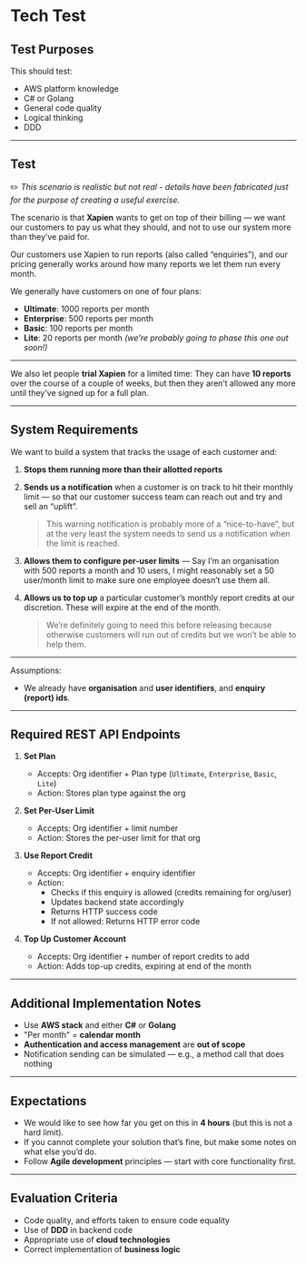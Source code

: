 # Tech Test

## Test Purposes

This should test:

- AWS platform knowledge
- C# or Golang
- General code quality
- Logical thinking
- DDD

---

## Test

✏️ *This scenario is realistic but not real - details have been fabricated just for the purpose of creating a useful exercise.*

The scenario is that **Xapien** wants to get on top of their billing — we want our customers to pay us what they should, and not to use our system more than they’ve paid for.

Our customers use Xapien to run reports (also called “enquiries”), and our pricing generally works around how many reports we let them run every month.

We generally have customers on one of four plans:

- **Ultimate**: 1000 reports per month
- **Enterprise**: 500 reports per month
- **Basic**: 100 reports per month
- **Lite**: 20 reports per month *(we’re probably going to phase this one out soon!)*

---

We also let people **trial Xapien** for a limited time:
They can have **10 reports** over the course of a couple of weeks, but then they aren’t allowed any more until they’ve signed up for a full plan.

---

## System Requirements

We want to build a system that tracks the usage of each customer and:

1. **Stops them running more than their allotted reports**

2. **Sends us a notification** when a customer is on track to hit their monthly limit — so that our customer success team can reach out and try and sell an “uplift”.
   > This warning notification is probably more of a “nice-to-have”, but at the very least the system needs to send us a notification when the limit is reached.

3. **Allows them to configure per-user limits** —
   Say I’m an organisation with 500 reports a month and 10 users, I might reasonably set a 50 user/month limit to make sure one employee doesn’t use them all.

4. **Allows us to top up** a particular customer’s monthly report credits at our discretion.
   These will expire at the end of the month.
   > We’re definitely going to need this before releasing because otherwise customers will run out of credits but we won’t be able to help them.

---

Assumptions:

- We already have **organisation** and **user identifiers**, and **enquiry (report) ids**.

---

## Required REST API Endpoints

1. **Set Plan**
   - Accepts: Org identifier + Plan type (`Ultimate`, `Enterprise`, `Basic`, `Lite`)
   - Action: Stores plan type against the org

2. **Set Per-User Limit**
   - Accepts: Org identifier + limit number
   - Action: Stores the per-user limit for that org

3. **Use Report Credit**
   - Accepts: Org identifier + enquiry identifier
   - Action:
     - Checks if this enquiry is allowed (credits remaining for org/user)
     - Updates backend state accordingly
     - Returns HTTP success code
     - If not allowed: Returns HTTP error code

4. **Top Up Customer Account**
   - Accepts: Org identifier + number of report credits to add
   - Action: Adds top-up credits, expiring at end of the month

---

## Additional Implementation Notes

- Use **AWS stack** and either **C#** or **Golang**
- "Per month" = **calendar month**
- **Authentication and access management** are **out of scope**
- Notification sending can be simulated — e.g., a method call that does nothing

---

## Expectations

- We would like to see how far you get on this in **4 hours** (but this is not a hard limit).
- If you cannot complete your solution that’s fine, but make some notes on what else you’d do.
- Follow **Agile development** principles — start with core functionality first.

---

## Evaluation Criteria

- Code quality, and efforts taken to ensure code equality
- Use of **DDD** in backend code
- Appropriate use of **cloud technologies**
- Correct implementation of **business logic**
